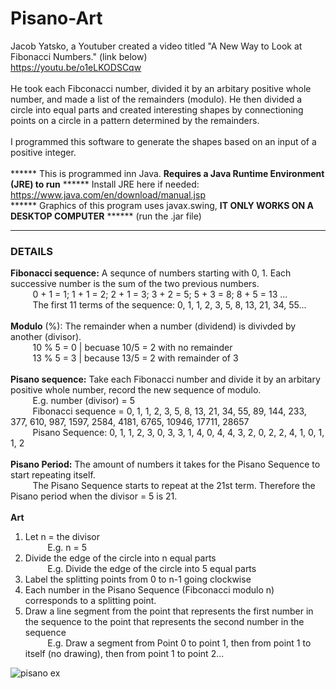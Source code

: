 # Pisano-Art
Jacob Yatsko, a Youtuber created a video titled "A New Way to Look at Fibonacci Numbers." (link below)\
https://youtu.be/o1eLKODSCqw \
\
He took each Fibconacci number, divided it by an arbitary positive whole number, and made a list of the remainders (modulo). He then divided a circle into equal parts and created interesting shapes by connectioning points on a circle in a pattern determined by the remainders.\
\
I programmed this software to generate the shapes based on an input of a positive integer.\
\
****** This is programmed inn Java. **Requires a Java Runtime Environment (JRE) to run** ****** Install JRE here if needed: https://www.java.com/en/download/manual.jsp \
****** Graphics of this program uses javax.swing, **IT ONLY WORKS ON A DESKTOP COMPUTER** ****** (run the .jar file)

-------------------------------------------------

### DETAILS

**Fibonacci sequence:** A sequnce of numbers starting with 0, 1. Each successive number is the sum of the two previous numbers.\
&nbsp;&nbsp;&nbsp;&nbsp;&nbsp;&nbsp;&nbsp;&nbsp; 0 + 1 = 1; 1 + 1 = 2; 2 + 1 = 3; 3 + 2 = 5; 5 + 3 = 8; 8 + 5 = 13 ...\
&nbsp;&nbsp;&nbsp;&nbsp;&nbsp;&nbsp;&nbsp;&nbsp; The first 11 terms of the sequence: 0, 1, 1, 2, 3, 5, 8, 13, 21, 34, 55...\
 \
 **Modulo** (%): The remainder when a number (dividend) is divivded by another (divisor).\
&nbsp;&nbsp;&nbsp;&nbsp;&nbsp;&nbsp;&nbsp;&nbsp; 10 % 5 = 0 | becuase 10/5 = 2 with no remainder\
&nbsp;&nbsp;&nbsp;&nbsp;&nbsp;&nbsp;&nbsp;&nbsp; 13 % 5 = 3 | because 13/5 = 2 with remainder of 3\
\
**Pisano sequence:** Take each Fibonacci number and divide it by an arbitary positive whole number, record the new sequence of modulo.\
&nbsp;&nbsp;&nbsp;&nbsp;&nbsp;&nbsp;&nbsp;&nbsp; E.g. number (divisor) = 5\
&nbsp;&nbsp;&nbsp;&nbsp;&nbsp;&nbsp;&nbsp;&nbsp; Fibonacci sequence = 0, 1, 1, 2, 3, 5, 8, 13, 21, 34, 55, 89, 144, 233, 377, 610, 987, 1597, 2584, 4181, 6765, 10946, 17711, 28657\
&nbsp;&nbsp;&nbsp;&nbsp;&nbsp;&nbsp;&nbsp;&nbsp; Pisano Sequence:     0, 1, 1, 2, 3, 0, 3,  3,  1,  4,  0,  4,  4,   3,   2,   0,   2,    2,    4,    1,   0,     1,     1,     2\
\
**Pisano Period:** The amount of numbers it takes for the Pisano Sequence to start repeating itself.\
&nbsp;&nbsp;&nbsp;&nbsp;&nbsp;&nbsp;&nbsp;&nbsp; The Pisano Sequence starts to repeat at the 21st term. Therefore the Pisano period when the divisor = 5 is 21.\
\
**Art**
1. Let n = the divisor\
&nbsp;&nbsp;&nbsp;&nbsp;&nbsp;&nbsp;&nbsp;&nbsp; E.g. n = 5
2. Divide the edge of the circle into n equal parts\
&nbsp;&nbsp;&nbsp;&nbsp;&nbsp;&nbsp;&nbsp;&nbsp; E.g. Divide the edge of the circle into 5 equal parts
3. Label the splitting points from 0 to n-1 going clockwise
4. Each number in the Pisano Sequence (Fibconacci modulo n) corresponds to a splitting point.
5. Draw a line segment from the point that represents the first number in the sequence to the point that represents the second number in the sequence\
&nbsp;&nbsp;&nbsp;&nbsp;&nbsp;&nbsp;&nbsp;&nbsp; E.g. Draw a segment from Point 0 to point 1, then from point 1 to itself (no drawing), then from point 1 to point 2...

![pisano ex](https://user-images.githubusercontent.com/75919546/138034738-a2657af7-9fee-4938-a0db-3a4fae57e067.png)
